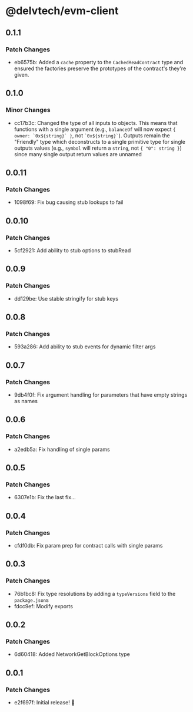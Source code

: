 # @delvtech/evm-client

## 0.1.1

### Patch Changes

- eb6575b: Added a `cache` property to the `CachedReadContract` type and ensured the factories preserve the prototypes of the contract's they're given.

## 0.1.0

### Minor Changes

- cc17b3c: Changed the type of all inputs to objects. This means that functions with a single argument (e.g., `balanceOf` will now expect ``{ owner: `0x${string}` }``, not `` `0x${string}` ``). Outputs remain the "Friendly" type which deconstructs to a single primitive type for single outputs values (e.g., `symbol` will return a `string`, not `{ "0": string }`) since many single output return values are unnamed

## 0.0.11

### Patch Changes

- 1098f69: Fix bug causing stub lookups to fail

## 0.0.10

### Patch Changes

- 5cf2921: Add ability to stub options to stubRead

## 0.0.9

### Patch Changes

- dd129be: Use stable stringify for stub keys

## 0.0.8

### Patch Changes

- 593a286: Add ability to stub events for dynamic filter args

## 0.0.7

### Patch Changes

- 9db4f0f: Fix argument handling for parameters that have empty strings as names

## 0.0.6

### Patch Changes

- a2edb5a: Fix handling of single params

## 0.0.5

### Patch Changes

- 6307e1b: Fix the last fix...

## 0.0.4

### Patch Changes

- cfdf0db: Fix param prep for contract calls with single params

## 0.0.3

### Patch Changes

- 76b1bc8: Fix type resolutions by adding a `typeVersions` field to the `package.json`s
- fdcc9ef: Modify exports

## 0.0.2

### Patch Changes

- 6d60418: Added NetworkGetBlockOptions type

## 0.0.1

### Patch Changes

- e2f697f: Initial release! 🚀
